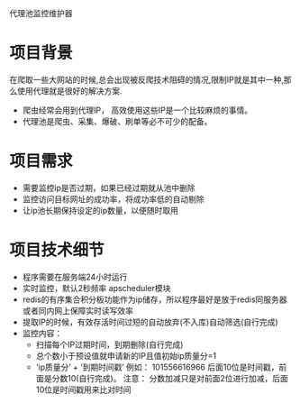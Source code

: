 代理池监控维护器


# 项目背景
在爬取一些大网站的时候,总会出现被反爬技术阻碍的情况,限制IP就是其中一种,那么使用代理就是很好的解决方案.
- 爬虫经常会用到代理IP， 高效使用这些IP是一个比较麻烦的事情。
- 代理池是爬虫、采集、爆破、刷单等必不可少的配备。


# 项目需求
- 需要监控ip是否过期，如果已经过期就从池中删除
- 监控访问目标网址的成功率，将成功率低的自动剔除
- 让ip池长期保持设定的ip数量，以便随时取用


# 项目技术细节
- 程序需要在服务端24小时运行
- 实时监控，默认2秒频率 apscheduler模块
- redis的有序集合积分板功能作为ip储存，所以程序最好是放于redis同服务器或者同内网上保障实时读写效率
- 提取IP的时候，有效存活时间过短的自动放弃(不入库)自动筛选(自行完成)
- 监控内容：
    - 扫描每个IP过期时间，到期删除(自行完成)
    - 总个数小于预设值就申请新的IP且值初始ip质量分=1
    - ‘ip质量分’ + ‘到期时间戳’ 例如： 101556616966 后面10位是时间戳，前面是分数10(自行完成)。
注意： 分数加减只是对前面2位进行加减，后面10位是时间戳用来比对时间
    
